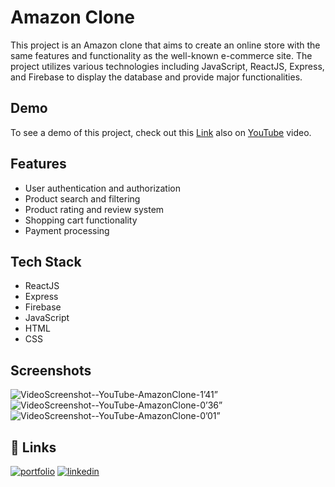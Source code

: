 
# Amazon Clone

This project is an Amazon clone that aims to create an online store with the same features and functionality as the well-known e-commerce site. The project utilizes various technologies including JavaScript, ReactJS, Express, and Firebase to display the database and provide major functionalities.




## Demo

To see a demo of this project, check out this [Link](https://web-amazon-app.netlify.app/) also on [YouTube](https://www.youtube.com/watch?v=aYuaMWJSsE8&ab_channel=HarshBaldaniya) video.



## Features

- User authentication and authorization
- Product search and filtering
- Product rating and review system
- Shopping cart functionality
- Payment processing 




## Tech Stack

- ReactJS
- Express
- Firebase
- JavaScript
- HTML
- CSS





## Screenshots

![VideoScreenshot--YouTube-AmazonClone-1’41”](https://user-images.githubusercontent.com/89580214/229356851-d51895c4-abda-4fb7-9810-256f28e91936.jpg)
![VideoScreenshot--YouTube-AmazonClone-0’36”](https://user-images.githubusercontent.com/89580214/229356852-b13aa10d-de56-4f08-9105-2086f7852c4d.jpg)
![VideoScreenshot--YouTube-AmazonClone-0’01”](https://user-images.githubusercontent.com/89580214/229356854-3b339a7f-0386-44dc-996e-1163d71db48d.jpg)


## 🔗 Links
[![portfolio](https://img.shields.io/badge/my_portfolio-000?style=for-the-badge&logo=ko-fi&logoColor=white)](https://www.harshbaldaniya.com/)
[![linkedin](https://img.shields.io/badge/linkedin-0A66C2?style=for-the-badge&logo=linkedin&logoColor=white)](https://www.linkedin.com/in/hb134/)

